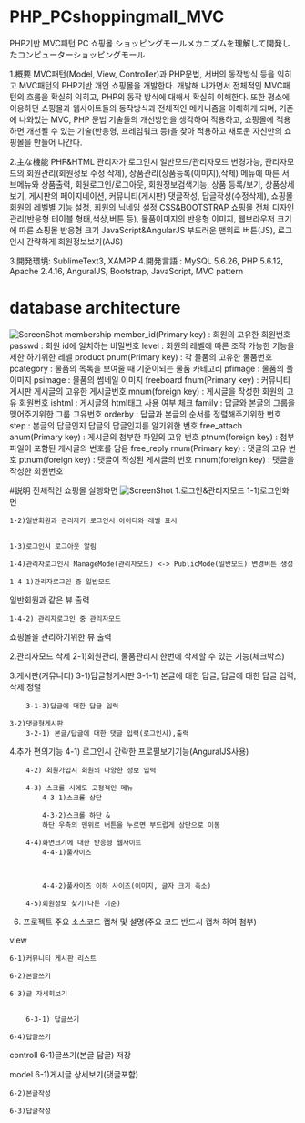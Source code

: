 # PHP_PCshoppingmall_MVC

PHP기반 MVC패턴 PC 쇼핑몰
ショッピングモールメカニズムを理解して開発したコンピューターショッピングモール

1.概要
MVC패턴(Model, View, Controller)과 PHP문법, 서버의 동작방식 등을 익히고 MVC패턴의 PHP기반 개인 쇼핑몰을 개발한다. 개발해 나가면서 전체적인 MVC패턴의 흐름을 확실히 익히고, PHP의 동작 방식에 대해서 확실히 이해한다. 또한 평소에 이용하던 쇼핑몰과 웹사이트들의 동작방식과 전체적인 메카니즘을 이해하게 되며, 기존에 나와있는 MVC, PHP 문법 기술들의 개선방안을 생각하여 적용하고, 쇼핑몰에 적용하면 개선될 수 있는 기술(반응형, 프레임워크 등)을 찾아 적용하고 새로운 자신만의 쇼핑몰을 만들어 나간다. 

2.主な機能
PHP&HTML
  관리자가 로그인시 일반모드/관리자모드 변경가능, 관리자모드의 회원관리(회원정보 수정 삭제), 상품관리(상품등록(이미지),삭제)
  메뉴에 따른 서브메뉴와 상품출력, 회원로그인/로그아웃, 회원정보검색기능, 상품 등록/보기, 상품상세보기, 게시판의 페이지네이션, 커뮤니티(게시판) 댓글작성, 답글작성(수정삭제), 쇼핑몰 회원의 레벨별 기능 설정, 회원의 닉네임 설정
CSS&BOOTSTRAP
  쇼핑몰 전체 디자인관리(반응형 테이블 형태,색상,버튼 등), 물품이미지의 반응형 이미지, 웹브라우저 크기에 따른 쇼핑몰 반응형 크기
JavaScript&AngularJS
  부드러운 맨위로 버튼(JS), 로그인시 간략하게 회원정보보기(AJS)

3.開発環境: SublimeText3, XAMPP
4.開発言語 : MySQL 5.6.26, PHP 5.6.12, Apache 2.4.16, AnguralJS, Bootstrap, JavaScript, MVC pattern


# database architecture
![ScreenShot](https://github.com/superblr/PHP_PCshoppingmall_MVC/blob/master/database_architecture.png)
membership
	member_id(Primary key) : 회원의 고유한 회원번호
	passwd : 회원 id에 일치하는 비밀번호
	level : 회원의 레벨에 따른 조작 가능한 기능을 제한 하기위한 레벨
product
	pnum(Primary key) : 각 물품의 고유한 물품번호
	pcategory : 물품의 목록을 보여줄 때 기준이되는 물품 카테고리
	pfimage : 물품의 풀 이미지
	psimage : 물품의 썸네일 이미지
freeboard
	fnum(Primary key) : 커뮤니티 게시판 게시글의 고유한 게시글번호
	mnum(foreign key) : 게시글을 작성한 회원의 고유 회원번호
	ishtml : 게시글의 html태그 사용 여부 체크
	family : 답글와 본글의 그룹을 맺어주기위한 그룹 고유번호
	orderby : 답글과 본글의 순서를 정렬해주기위한 번호
	step : 본글의 답글인지 답글의 답글인지를 알기위한 번호
free_attach
	anum(Primary key) : 게시글의 첨부한 파일의 고유 번호
	ptnum(foreign key) : 첨부파일이 포함된 게시글의 번호를 담음
free_reply
	rnum(Primary key) : 댓글의 고유 번호
	ptnum(foreign key) : 댓글이 작성된 게시글의 번호
	mnum(foreign key) : 댓글을 작성한 회원번호
	
#説明
전체적인 쇼핑몰 실행화면
![ScreenShot](https://github.com/superblr/PHP_PCshoppingmall_MVC/blob/master/readme_img/noname01.bmp)
1.로그인&관리자모드
	1-1)로그인화면

	1-2)일반회원과 관리자가 로그인시 아이디와 레벨 표시


	1-3)로그인시 로그아웃 알림

	1-4)관리자로그인시 ManageMode(관리자모드) <-> PublicMode(일반모드) 변경버튼 생성

	1-4-1)관리자로그인 중 일반모드
일반회원과 같은 뷰 출력

	1-4-2) 관리자로그인 중 관리자모드
쇼핑몰을 관리하기위한 뷰 출력



2.관리자모드 삭제
	2-1)회원관리, 물품관리시 한번에 삭제할 수 있는 기능(체크박스)

3.게시판(커뮤니티)
	3-1)답글형게시판
		3-1-1) 본글에 대한 답글, 답글에 대한 답글 입력, 삭제 정렬

		3-1-3)답글에 대한 답글 입력

	3-2)댓글형게시판 
		3-2-1) 본글/답글에 대한 댓글 입력(로그인시),출력


4.추가 편의기능
	4-1) 로그인시 간략한 프로필보기기능(AnguralJS사용)


		4-2) 회원가입시 회원의 다양한 정보 입력

		4-3) 스크롤 시에도 고정적인 메뉴
			4-3-1)스크롤 상단

			4-3-2)스크롤 하단 & 
			하단 우측의 맨위로 버튼을 누르면 부드럽게 상단으로 이동

		4-4)화면크기에 대한 반응형 웹사이트
			4-4-1)풀사이즈



			4-4-2)풀사이즈 이하 사이즈(이미지, 글자 크기 축소)
			
		4-5)회원정보 찾기(다른 기준)

			
6. 프로젝트 주요 소스코드 캡쳐 및 설명(주요 코드 반드시 캡쳐 하여 첨부)


view




	6-1)커뮤니티 게시판 리스트

	6-2)본글쓰기

	6-3)글 자세히보기


		6-3-1) 답글쓰기

	6-4)답글쓰기



controll
	6-1)글쓰기(본글 답글) 저장


model
	6-1)게시글 상세보기(댓글포함)
	
	6-2)본글작성

	6-3)답글작성
